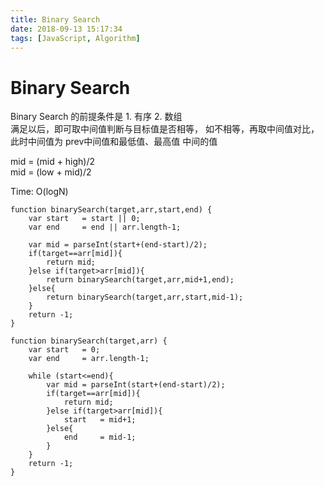 ```yaml
---
title: Binary Search
date: 2018-09-13 15:17:34
tags: [JavaScript, Algorithm]
---
```




# Binary Search

Binary Search 的前提条件是 1. 有序 2. 数组    
满足以后，即可取中间值判断与目标值是否相等， 如不相等，再取中间值对比，此时中间值为 prev中间值和最低值、最高值 中间的值

mid = (mid + high)/2      
mid = (low + mid)/2     

Time: O(logN)

```
function binarySearch(target,arr,start,end) {
    var start   = start || 0;
    var end     = end || arr.length-1;

    var mid = parseInt(start+(end-start)/2);
    if(target==arr[mid]){
        return mid;
    }else if(target>arr[mid]){
        return binarySearch(target,arr,mid+1,end);
    }else{
        return binarySearch(target,arr,start,mid-1);
    }
    return -1;
}
```

```
function binarySearch(target,arr) {
    var start   = 0;
    var end     = arr.length-1;

    while (start<=end){
        var mid = parseInt(start+(end-start)/2);
        if(target==arr[mid]){
            return mid;
        }else if(target>arr[mid]){
            start   = mid+1;
        }else{
            end     = mid-1;
        }
    }
    return -1;
}
```